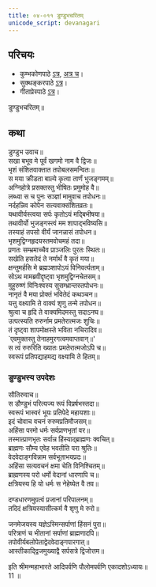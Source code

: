 ```yaml
---  
title: ०४-०११ डुण्डुभचरितम्
unicode_script: devanagari
---  
```


## परिचयः
- कुम्भकोणपाठे [ऽत्र](https://archive.org/details/mahAbhArata-kumbhakoNam/page/n369), [अत्र च](https://sanskritdocuments.org/mirrors/mahabharata/mbhK/mahabharata-k-01-sa.html)।
- सुक्थङ्करपाठे [ऽत्र](http://bombay.indology.info/mahabharata/text/UD/MBh01.txt)।
- गीताप्रेस्पाठे [ऽत्र](https://archive.org/stream/mahabharata01ramauoft#page/564/mode/2up)।


डुण्डुभचरितम्॥  

## कथा

डुण्डुभ उवाच॥  
सखा बभूव मे पूर्वं खगमो नाम वै द्विजः॥  
भृशं संशितवाक्तात तपोबलसमन्वितः॥  
स मया क्रीडता बाल्ये कृत्वा तार्णं भुजङ्गमम्॥  
अग्निहोत्रे प्रसक्तस्तु भीषितः प्रमुमोह वै॥  
लब्ध्वा स च पुनः सञ्ज्ञां मामुवाच तपोधनः॥  
नर्दहन्निव कोपेन सत्यवाक्संशितव्रतः॥  
यथावीर्यस्त्वया सर्पः कृतोऽयं मद्बिभीषया॥  
तथावीर्यो भुजङ्गस्त्वं मम शापाद्भविष्यसि॥  
तस्याहं तपसो वीर्यं जानन्नासं तपोधन॥  
भृशमुद्विग्नहृदयस्तमवोचमहं तदा॥  
प्रणतः सम्भ्रमाच्चैव प्राञ्जलिः पुरतः स्थितः॥  
सखेति हसतेदं ते नर्मार्थं वै कृतं मया॥  
क्षन्तुमर्हसि मे ब्रह्मञ्शापोऽयं विनिवर्त्यताम्॥  
सोऽथ मामब्रवीद्दृष्ट्वा भृशमुद्विग्नचेतसम्॥  
मुहुरुष्णं विनिःश्वस्य सुसम्भ्रान्तस्तपोधनः॥  
नानृतं वै मया प्रोक्तं भवितेदं कथञ्चन॥  
यत्तु वक्ष्यामि ते वाक्यं शृणु तन्मे तपोधन॥  
श्रुत्वा च हृदि ते वाक्यमिदमस्तु सदाऽनघ॥  
उत्पत्स्यति रुरुर्नाम प्रमतेरात्मजः शुचिः॥  
तं दृष्ट्वा शापमोक्षस्ते भविता नचिरादिव॥  
`एवमुक्तस्तु तेनाहमुरगत्वमवाप्तवान्॥'  
स त्वं रुरुरिति ख्यातः प्रमतेरात्मजोऽपि च॥  
स्वरूपं प्रतिपद्याहमद्य वक्ष्यामि ते हितम्॥  

### डुण्डुभस्य उपदेशः
सौतिरुवाच॥  
स डौण्डुभं परित्यज्य रूपं विप्रर्षभस्तदा॥  
स्वरूपं भास्वरं भूयः प्रतिपेदे महायशाः॥  
इदं चोवाच वचनं रुरुमप्रतिमौजसम्॥  
अहिंसा परमो धर्मः सर्वप्राणभृतां वर॥  
तस्मात्प्राणभृतः सर्वान्न हिंस्याद्ब्राह्मणः क्वचित्॥  
ब्राह्मणः सौम्य एवेह भवतीति परा श्रुतिः॥  
वेदवेदाङ्गविन्नाम सर्वभूताभयप्रदः॥  
अहिंसा सत्यवचनं क्षमा चेति विनिश्चितम्॥  
ब्राह्मणस्य परो धर्मो वेदानां धारणापि च॥  
क्षत्रियस्य हि यो धर्मः स नेहेष्येत वै तव॥  

दण्डधारणमुग्रत्वं प्रजानां परिपालनम्॥  
तदिदं क्षत्रियस्यासीत्कर्म वै शृणु मे रुरो॥  

जनमेजयस्य यज्ञेऽस्मिन्सर्पाणां हिंसनं पुरा॥  
परित्राणं च भीतानां सर्पाणां ब्राह्मणादपि॥  
तपोवीर्यबलोपेताद्वेदवेदाङ्गपारगात्॥  
आस्तीकाद्द्विजमुख्याद्वै सर्पसत्रे द्विजोत्तम॥


 इति श्रीमन्महाभारते आदिपर्वणि पौलोमपर्वणि एकादशोऽध्यायः॥  
11 ॥  
